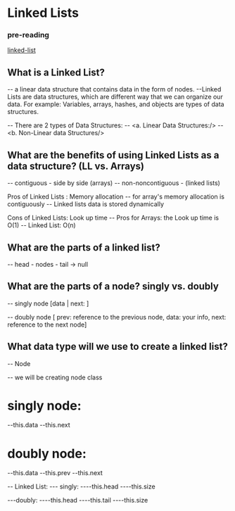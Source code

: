 # Linked Lists

### pre-reading
[linked-list](https://medium.com/basecs/whats-a-linked-list-anyway-part-1-d8b7e6508b9d)

## What is a Linked List?
-- a linear data structure that contains data in the form of nodes.
--Linked Lists are data structures, which are different way that we can organize our data.
 For example: Variables, arrays, hashes, and objects are types of data structures.

--  There are 2 types of Data Structures:
 --   <a. Linear Data Structures:/>
 --   <b. Non-Linear data Structures/>


## What are the benefits of using Linked Lists as a data structure? (LL vs. Arrays)
-- contiguous - side by side (arrays) -- non-noncontiguous - (linked lists)

Pros of Linked Lists : Memory allocation -- for array's memory allocation is contiguously -- Linked lists data is stored dynamically

Cons of Linked Lists: Look up time -- Pros for Arrays: the Look up time is O(1) -- Linked List: O(n)

## What are the parts of a linked list? 
-- head - nodes - tail -> null

## What are the parts of a node? singly vs. doubly
-- singly node [data | next: ]

-- doubly node [ prev: reference to the previous node, data: your info, next: reference to the next node]

## What data type will we use to create a linked list?
-- Node

-- we will be creating node class 

# singly node: 
--this.data 
--this.next

# doubly node: 
--this.data 
--this.prev 
--this.next

-- Linked List: 
--- singly:
----this.head 
----this.size

---doubly: 
----this.head 
----this.tail 
----this.size